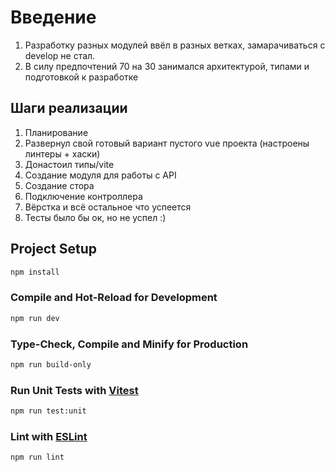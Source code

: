 # Введение

1. Разработку разных модулей ввёл в разных ветках, замарачиваться с develop не стал. 
2. В силу предпочтений 70 на 30 занимался архитектурой, типами и подготовкой к разработке

## Шаги реализации

1. Планирование
2. Развернул свой готовый вариант пустого vue проекта (настроены линтеры + хаски)
3. Донастоил типы/vite
4. Создание модуля для работы с API
5. Создание стора
6. Подключение контроллера
7. Вёрстка и всё остальное что успеется
8. Тесты было бы ок, но не успел :)

## Project Setup

```sh
npm install
```

### Compile and Hot-Reload for Development

```sh
npm run dev
```

### Type-Check, Compile and Minify for Production

```sh
npm run build-only
```

### Run Unit Tests with [Vitest](https://vitest.dev/)

```sh
npm run test:unit
```

### Lint with [ESLint](https://eslint.org/)

```sh
npm run lint
```
